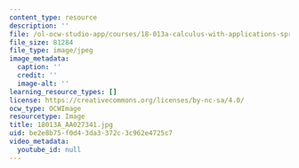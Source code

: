 ```yaml
---
content_type: resource
description: ''
file: /ol-ocw-studio-app/courses/18-013a-calculus-with-applications-spring-2005/be2e8b75f0d43da3372c3c962e4725c7_18013A_AA027341.jpg
file_size: 81284
file_type: image/jpeg
image_metadata:
  caption: ''
  credit: ''
  image-alt: ''
learning_resource_types: []
license: https://creativecommons.org/licenses/by-nc-sa/4.0/
ocw_type: OCWImage
resourcetype: Image
title: 18013A_AA027341.jpg
uid: be2e8b75-f0d4-3da3-372c-3c962e4725c7
video_metadata:
  youtube_id: null
---
```

